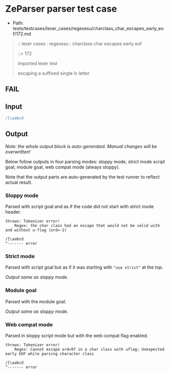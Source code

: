 # ZeParser parser test case

- Path: tests/testcases/lexer_cases/regexesu/charclass_char_escapes_early_eof/172.md

> :: lexer cases : regexesu : charclass char escapes early eof
>
> ::> 172
>
> Imported lexer test
>
> escaping a suffixed single lc letter

## FAIL

## Input

`````js
/[\aabcd
`````

## Output

_Note: the whole output block is auto-generated. Manual changes will be overwritten!_

Below follow outputs in four parsing modes: sloppy mode, strict mode script goal, module goal, web compat mode (always sloppy).

Note that the output parts are auto-generated by the test runner to reflect actual result.

### Sloppy mode

Parsed with script goal and as if the code did not start with strict mode header.

`````
throws: Tokenizer error!
    Regex: the char class had an escape that would not be valid with and without u-flag (ord=-2)

/[\aabcd
^------- error
`````

### Strict mode

Parsed with script goal but as if it was starting with `"use strict"` at the top.

_Output same as sloppy mode._

### Module goal

Parsed with the module goal.

_Output same as sloppy mode._

### Web compat mode

Parsed in sloppy script mode but with the web compat flag enabled.

`````
throws: Tokenizer error!
    Regex: Cannot escape ord=97 in a char class with uflag; Unexpected early EOF while parsing character class

/[\aabcd
^------- error
`````


